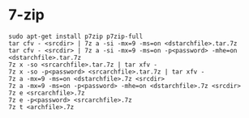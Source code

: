 # 7-zip

    sudo apt-get install p7zip p7zip-full
    tar cfv - <srcdir> | 7z a -si -mx=9 -ms=on <dstarchfile>.tar.7z
    tar cfv - <srcdir> | 7z a -si -mx=9 -ms=on -p<password> -mhe=on <dstarchfile>.tar.7z
    7z x -so <srcarchfile>.tar.7z | tar xfv -
    7z x -so -p<password> <srcarchfile>.tar.7z | tar xfv -
    7z a -mx=9 -ms=on <dstarchfile>.7z <srcdir>
    7z a -mx=9 -ms=on -p<password> -mhe=on <dstarchfile>.7z <srcdir>
    7z e <srcarchfile>.7z
    7z e -p<password> <srcarchfile>.7z
    7z t <archfile>.7z
